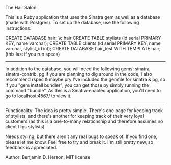 The Hair Salon:

This is a Ruby application that uses the Sinatra gem as well as a database
(made with Postgres). To set up the database, use the following instructions:

CREATE DATABASE hair;
\c hair
CREATE TABLE stylists (id serial PRIMARY KEY, name varchar);
CREATE TABLE clients (id serial PRIMARY KEY, name varchar, stylist_id int);
CREATE DATABASE hair_test WITH TEMPLATE hair; (this last if you run specs)

<hr></hr>

In addition to the database, you will need the following gems:
sinatra, sinatra-contrib, pg
if you are planning to dig around in the code, I also recommend rspec & maybe pry
I've included the gemfile for sinatra & pg, so if you "gem install bundler",
you can get those by simply running the command "bundle".
As this is a Sinatra-enabled application, you'll need to go to localhost:4567/ to view it.

<hr></hr>
Functionality: The idea is pretty simple. There's one page for keeping track of stylists,
and there's another for keeping track of their very loyal customers
(as this is a one-to-many relationship and therefore assumes no client flips stylists).


Needs styling, but there aren't any real bugs to speak of. If you find one, please let me know.
Feel free to try and break it. I'm still pretty new, so feedback is appreciated.

Author: Benjamin D. Herson, MIT license
